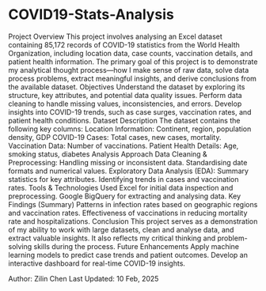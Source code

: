 # COVID19-Stats-Analysis
Project Overview
This project involves analysing an Excel dataset containing 85,172 records of COVID-19 statistics from the World Health Organization, including location data, case counts, vaccination details, and patient health information. The primary goal of this project is to demonstrate my analytical thought process—how I make sense of raw data, solve data process problems, extract meaningful insights, and derive conclusions from the available dataset.
Objectives
Understand the dataset by exploring its structure, key attributes, and potential data quality issues.
Perform data cleaning to handle missing values, inconsistencies, and errors.
Develop insights into COVID-19 trends, such as case surges, vaccination rates, and patient health conditions.
Dataset Description
The dataset contains the following key columns:
Location Information: Continent, region, population density, GDP
COVID-19 Cases: Total cases, new cases, mortality.
Vaccination Data: Number of vaccinations.
Patient Health Details: Age, smoking status, diabetes
Analysis Approach
Data Cleaning & Preprocessing:
Handling missing or inconsistent data.
Standardising date formats and numerical values.
Exploratory Data Analysis (EDA):
Summary statistics for key attributes.
Identifying trends in cases and vaccination rates.
Tools & Technologies Used
Excel for initial data inspection and preprocessing.
Google BigQuery for extracting and analysing data.
Key Findings (Summary)
Patterns in infection rates based on geographic regions and vaccination rates.
Effectiveness of vaccinations in reducing mortality rate and hospitalizations.
Conclusion
This project serves as a demonstration of my ability to work with large datasets, clean and analyse data, and extract valuable insights. It also reflects my critical thinking and problem-solving skills during the process.
Future Enhancements
Apply machine learning models to predict case trends and patient outcomes.
Develop an interactive dashboard for real-time COVID-19 insights.

Author: Zilin Chen
Last Updated: 10 Feb, 2025

